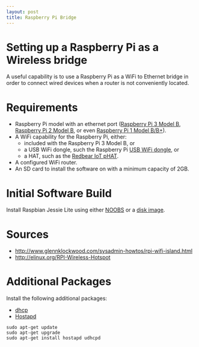 ```yaml
---
layout: post
title: Raspberry Pi Bridge
---
```


# Setting up a Raspberry Pi as a Wireless bridge

A useful capability is to use a Raspberry Pi as a WiFi to Ethernet bridge in order to connect wired devices when a router is not conveniently located.

# Requirements

* Raspberry Pi model with an ethernet port ([Raspberry Pi 3 Model B](https://www.raspberrypi.org/products/raspberry-pi-3-model-b/), [Raspberry Pi 2 Model B](https://www.raspberrypi.org/products/raspberry-pi-2-model-b/), or even [Raspberry Pi 1 Model B/B+](https://www.raspberrypi.org/products/model-b-plus/)).
* A WiFi capability for the Raspberry Pi, either:
  * included with the Raspberry Pi 3 Model B, or
  * a USB WiFi dongle, such the Raspberry Pi [USB WiFi dongle](https://www.raspberrypi.org/products/usb-wifi-dongle/), or
  * a HAT, such as the [Redbear IoT pHAT](https://redbear.cc/product/rpi/iot-phat.html).
* A configured WiFi router.
* An SD card to install the software on with a minimum capacity of 2GB.

# Initial Software Build

Install Raspbian Jessie Lite using either [NOOBS](https://www.raspberrypi.org/downloads/noobs/) or a [disk image](https://www.raspberrypi.org/downloads/raspbian/).

# Sources

* http://www.glennklockwood.com/sysadmin-howtos/rpi-wifi-island.html
* http://elinux.org/RPI-Wireless-Hotspot

# Additional Packages

Install the following additional packages:

* [dhcp](https://en.wikipedia.org/wiki/DHCPD)
* [Hostapd](https://en.wikipedia.org/wiki/Hostapd)

```
sudo apt-get update
sudo apt-get upgrade
sudo apt-get install hostapd udhcpd
```
